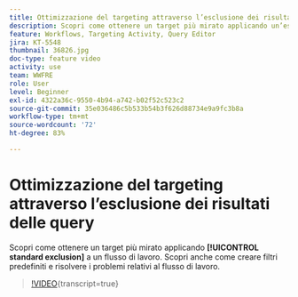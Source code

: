 ```yaml
---
title: Ottimizzazione del targeting attraverso l’esclusione dei risultati delle query
description: Scopri come ottenere un target più mirato applicando un’esclusione standard a un flusso di lavoro. Scopri anche come creare filtri predefiniti e risolvere i problemi relativi al flusso di lavoro.
feature: Workflows, Targeting Activity, Query Editor
jira: KT-5548
thumbnail: 36826.jpg
doc-type: feature video
activity: use
team: WWFRE
role: User
level: Beginner
exl-id: 4322a36c-9550-4b94-a742-b02f52c523c2
source-git-commit: 35e036486c5b533b54b3f626d88734e9a9fc3b8a
workflow-type: tm+mt
source-wordcount: '72'
ht-degree: 83%

---
```


# Ottimizzazione del targeting attraverso l’esclusione dei risultati delle query

Scopri come ottenere un target più mirato applicando **[!UICONTROL standard exclusion]** a un flusso di lavoro. Scopri anche come creare filtri predefiniti e risolvere i problemi relativi al flusso di lavoro.

>[!VIDEO](https://video.tv.adobe.com/v/36826?quality=12&learn=on){transcript=true}
